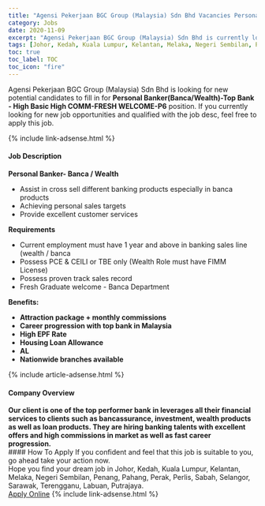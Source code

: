 ```yaml
---
title: "Agensi Pekerjaan BGC Group (Malaysia) Sdn Bhd Vacancies Personal Banker(Banca/Wealth)-Top Bank - High Basic High COMM-FRESH WELCOME-P6" 
category: Jobs 
date: 2020-11-09 
excerpt: "Agensi Pekerjaan BGC Group (Malaysia) Sdn Bhd is currently looking for suitable person to fill in the Personal Banker(Banca/Wealth)-Top Bank - High Basic High COMM-FRESH WELCOME-P6 which positioned at Johor, Kedah, Kuala Lumpur, Kelantan, Melaka, Negeri Sembilan, Penang, Pahang, Perak, Perlis, Sabah, Selangor, Sarawak, Terengganu, Labuan, Putrajaya" 
tags: [Johor, Kedah, Kuala Lumpur, Kelantan, Melaka, Negeri Sembilan, Penang, Pahang, Perak, Perlis, Sabah, Selangor, Sarawak, Terengganu, Labuan, Putrajaya] 
toc: true 
toc_label: TOC 
toc_icon: "fire" 
--- 
```


<p>Agensi Pekerjaan BGC Group (Malaysia) Sdn Bhd is looking for new potential candidates to fill in for <b>Personal Banker(Banca/Wealth)-Top Bank - High Basic High COMM-FRESH WELCOME-P6</b> position. If you currently looking for new job opportunities and qualified with the job desc, feel free to apply this job.
</p>{% include link-adsense.html %} 
<div><div><div><h4>Job Description</h4></div></div><div><div><span><div><div><b>Personal Banker- Banca / Wealth&#160;</b></div><ul><li>Assist in cross sell different banking products especially in banca products&#160;</li><li>Achieving personal sales targets&#160;</li><li>Provide excellent customer services&#160;</li></ul><div><strong>Requirements&#160;</strong></div><ul><li>Current employment must have 1 year and above in banking sales line (wealth / banca&#160;</li><li>Possess PCE &amp; CEILI or TBE only (Wealth Role must have FIMM License)&#160;</li><li>Possess proven track sales record&#160;</li><li>Fresh Graduate welcome - Banca Department&#160;</li></ul><div><strong>Benefits:&#160;</strong></div><ul><li><strong>Attraction package + monthly commissions&#160;</strong></li><li><strong>Career progression with top bank in Malaysia&#160;</strong></li><li><strong>High EPF Rate&#160;</strong></li><li><strong>Housing Loan Allowance&#160;</strong></li><li><strong>AL&#160;</strong></li><li><b>Nationwide branches available&#160;</b></li></ul></div></span></div></div></div> 
{% include article-adsense.html %} 
<div><div><div><h4>Company Overview</h4></div></div><div><div><span><div><div><strong>Our client is one of the top performer bank in leverages all their financial services to clients such as bancassurance, investment, wealth products as well as loan products. They are hiring banking talents with excellent offers and high commissions in market as well as fast career progression.&#160;</strong></div></div></span></div></div></div> 
#### How To Apply 
If you confident and feel that this job is suitable to you, go ahead take your action now. <br/> 
Hope you find your dream job in Johor, Kedah, Kuala Lumpur, Kelantan, Melaka, Negeri Sembilan, Penang, Pahang, Perak, Perlis, Sabah, Selangor, Sarawak, Terengganu, Labuan, Putrajaya. <br/> 
<a href="https://www.jobstreet.com.my/en/job/personal-banker-banca-wealth-top-bank-high-basic-high-comm-fresh-welcome-p6-4420032?jobId=jobstreet-my-job-4420032&sectionRank=14&token=0~2bed4812-3996-414d-8fa9-a2ae19be0146&fr=SRP%20View%20In%20New%20Ta" class="btn btn--info" target="_blank" rel="nofollow noopenner">Apply Online</a> 
{% include link-adsense.html %} 